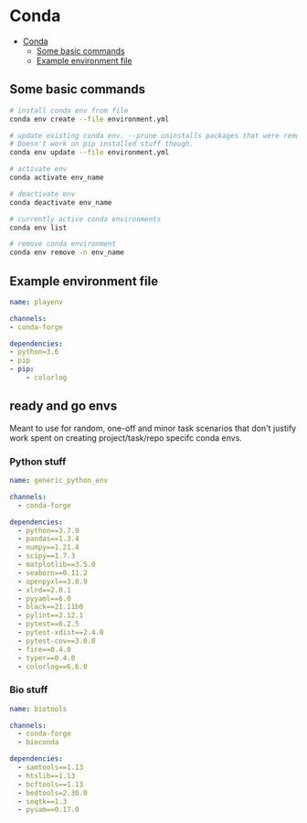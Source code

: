 # Conda

- [Conda](#conda)
  - [Some basic commands](#some-basic-commands)
  - [Example environment file](#example-environment-file)

## Some basic commands

```sh
# install conda env from file
conda env create --file environment.yml

# update existing conda env. --prune uninstalls packages that were removed.
# Doesn't work on pip installed stuff though.
conda env update --file environment.yml

# activate env
conda activate env_name

# deactivate env
conda deactivate env_name

# currently active conda environments
conda env list

# remove conda environment
conda env remove -n env_name
```


## Example environment file

```yaml
name: playenv

channels:
- conda-forge

dependencies:
- python=3.6
- pip
- pip:
    - colorlog
```

## ready and go envs

Meant to use for random, one-off and minor task scenarios that don't justify work spent on creating project/task/repo specifc conda envs. 

### Python stuff

```yaml
name: generic_python_env

channels:
  - conda-forge

dependencies:
  - python==3.7.9
  - pandas==1.3.4
  - numpy==1.21.4
  - scipy==1.7.3
  - matplotlib==3.5.0
  - seaborn==0.11.2
  - openpyxl==3.0.9
  - xlrd==2.0.1
  - pyyaml==6.0
  - black==21.11b0
  - pylint==2.12.1
  - pytest==6.2.5
  - pytest-xdist==2.4.0
  - pytest-cov==3.0.0
  - fire==0.4.0
  - typer==0.4.0
  - colorlog==6.6.0
```

### Bio stuff

```yaml
name: biotools

channels:
  - conda-forge
  - bioconda

dependencies:
  - samtools==1.13
  - htslib==1.13
  - bcftools==1.13
  - bedtools=2.30.0
  - seqtk==1.3
  - pysam==0.17.0
```
